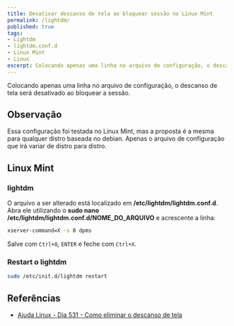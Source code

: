 ```yaml
---
title: Desativar descanso de tela ao bloquear sessão no Linux Mint
permalink: /lightdm/
published: true
tags:
- Lightdm
- lightdm.conf.d
- Linux Mint
- Linux
excerpt: Colocando apenas uma linha no arquivo de configuração, o descanso de tela será desativado ao bloquear a sessão.
---
```

Colocando apenas uma linha no arquivo de configuração, o descanso de tela será desativado ao bloquear a sessão.

## Observação
Essa configuração foi testada no Linux Mint, mas a proposta é a mesma para qualquer distro baseada no debian. Apenas o arquivo de configuração que irá variar de distro para distro.

## Linux Mint
### lightdm
O arquivo a ser alterado está localizado em **/etc/lightdm/lightdm.conf.d**. Abra ele utilizando o **sudo nano /etc/lightdm/lightdm.conf.d/NOME_DO_ARQUIVO** e acrescente a linha:
```sh
xserver-command=X -s 0 dpms
```
Salve com ```Ctrl+O```, ```ENTER``` e feche com ```Ctrl+X```.

### Restart o lightdm
```sh
sudo /etc/init.d/lightdm restart
```

## Referências
- [Ajuda Linux - Dia 531 - Como eliminar o descanso de tela](https://www.youtube.com/watch?v=hJnjxvh5Jk8&list=LL)